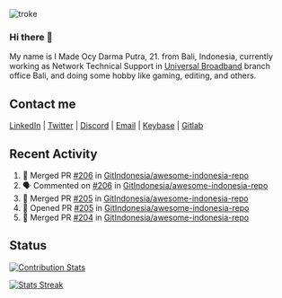 ![troke](https://cardivo.vercel.app/api?name=I%20Made%20Ocy%20Darma%20Putra&description=Just%20pull-stack%20developer&image=https://avatars.githubusercontent.com/u/10250068?v=4&backgroundColor=%23DE834D)

### Hi there 👋

My name is I Made Ocy Darma Putra, 21. from Bali, Indonesia, currently working as Network Technical Support in [Universal Broadband](https://universal.net.id) branch office Bali, and doing some hobby like gaming, editing, and others.

## Contact me

[LinkedIn](https://linkedin.com/in/troke) | [Twitter](https://twitter.com/darma_ochi) | [Discord](https://link.troke.id/discord) | <a href="mailto:ochi@troke.id">Email</a> | [Keybase](https://keybase.io/troke) | [Gitlab](https://gitlab.com/troke12)

## Recent Activity

<!--START_SECTION:activity-->
1. 🎉 Merged PR [#206](https://github.com/GitIndonesia/awesome-indonesia-repo/pull/206) in [GitIndonesia/awesome-indonesia-repo](https://github.com/GitIndonesia/awesome-indonesia-repo)
2. 🗣 Commented on [#206](https://github.com/GitIndonesia/awesome-indonesia-repo/issues/206) in [GitIndonesia/awesome-indonesia-repo](https://github.com/GitIndonesia/awesome-indonesia-repo)
3. 🎉 Merged PR [#205](https://github.com/GitIndonesia/awesome-indonesia-repo/pull/205) in [GitIndonesia/awesome-indonesia-repo](https://github.com/GitIndonesia/awesome-indonesia-repo)
4. 💪 Opened PR [#205](https://github.com/GitIndonesia/awesome-indonesia-repo/pull/205) in [GitIndonesia/awesome-indonesia-repo](https://github.com/GitIndonesia/awesome-indonesia-repo)
5. 🎉 Merged PR [#204](https://github.com/GitIndonesia/awesome-indonesia-repo/pull/204) in [GitIndonesia/awesome-indonesia-repo](https://github.com/GitIndonesia/awesome-indonesia-repo)
<!--END_SECTION:activity-->

## Status

[![Contribution Stats](https://github-contribution-stats.vercel.app/api/?username=troke12)](https://github.com/LordDashMe/github-contribution-stats/)

[![Stats Streak](https://github-readme-streak-stats.herokuapp.com/?user=troke12)](https://github.com/troke12/)
